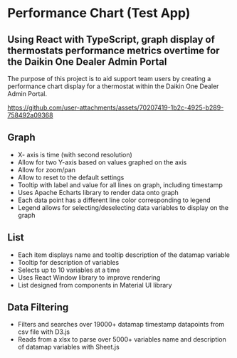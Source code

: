 # Performance Chart (Test App)
## Using React with TypeScript, graph display of thermostats performance metrics overtime for the Daikin One Dealer Admin Portal
The purpose of this project is to aid support team users by creating a performance chart display for a thermostat within the Daikin One Dealer Admin Portal.


https://github.com/user-attachments/assets/70207419-1b2c-4925-b289-758492a09368


## Graph
- X- axis is time (with second resolution)
- Allow for two Y-axis based on values graphed on the axis
- Allow for zoom/pan
- Allow to reset to the default settings
- Tooltip with label and value for all lines on graph, including timestamp
- Uses Apache Echarts library to render data onto graph
- Each data point has a different line color corresponding to legend 
- Legend allows for selecting/deselecting data variables to display on the graph
## List 
-  Each item displays name and tooltip description of the datamap variable
- Tooltip for description of variables 
- Selects up to 10 variables at a time
- Uses React Window library to improve rendering 
- List designed from components in Material UI library 
## Data Filtering
- Filters and searches over 19000+ datamap timestamp datapoints from csv file with D3.js  
- Reads from a xlsx to parse over 5000+ variables name and description of datamap variables with Sheet.js
